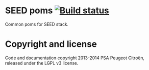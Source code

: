 # SEED poms [![Build status](https://travis-ci.org/seedstack/poms.svg?branch=master)](https://travis-ci.org/seedstack/poms)

Common poms for SEED stack.

# Copyright and license

Code and documentation copyright 2013-2014 PSA Peugeot Citroën, released under the LGPL v3 license.
